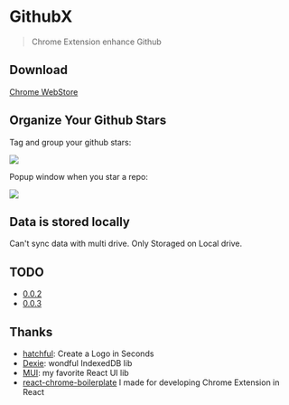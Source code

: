 # GithubX

> Chrome Extension enhance Github

## Download

[Chrome WebStore](https://chrome.google.com/webstore/detail/githubx/nmcddfeclkbhehidjoadbmkaajoppapo)

## Organize Your Github Stars

Tag and group your github stars:

![](https://i.imgur.com/dZlYXCi.png)

Popup window when you star a repo:

![](https://i.imgur.com/KOCn2xl.gif)

## Data is stored locally

Can't sync data with multi drive.
Only Storaged on Local drive.

## TODO

* [0.0.2](https://github.com/riskers/github-plus-extension/projects/1)
* [0.0.3](https://github.com/riskers/github-plus-extension/projects/3)

## Thanks

* [hatchful](https://hatchful.shopify.com/): Create a Logo in Seconds
* [Dexie](https://dexie.org/): wondful IndexedDB lib
* [MUI](https://mui.com/): my favorite React UI lib
* [react-chrome-boilerplate](https://github.com/riskers/react-chrome-boilerplate) I made for developing Chrome Extension in React
